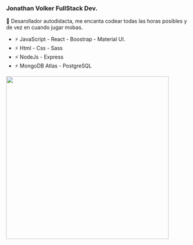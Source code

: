 

<!--
**jonathanvolker/jonathanvolker** is a ✨ _special_ ✨ repository because its `README.md` (this file) appears on your GitHub profile.

Here are some ideas to get you started:

- 🔭 I’m currently working on ...
- 🌱 I’m currently learning ...
- 👯 I’m looking to collaborate on ...
- 🤔 I’m looking for help with ...
- 💬 Ask me about ...
- 📫 How to reach me: ...
- 😄 Pronouns: ...
- ⚡ Fun fact: ...
-->


### Jonathan Volker FullStack Dev.

🔭 Desarollador autodidacta, me encanta codear todas las horas posibles y de vez en cuando jugar mobas.

- ⚡ JavaScript - React - Boostrap - Material UI.
- ⚡ Html - Css - Sass
- ⚡ NodeJs - Express 
- ⚡ MongoDB Atlas - PostgreSQL


<p>
  <img height="440" src="https://www.redvirtual.bid/wp-content/uploads/2020/10/Web-Personal-MERN-Full-Stack-MongoDB-Express-React-y-Node.jpg" />
</p>
